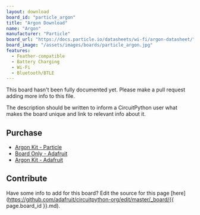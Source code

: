 ```yaml
---
layout: download
board_id: "particle_argon"
title: "Argon Download"
name: "Argon"
manufacturer: "Particle"
board_url: "https://docs.particle.io/datasheets/wi-fi/argon-datasheet/"
board_image: "/assets/images/boards/particle_argon.jpg"
features:
  - Feather-compatible
  - Battery Charging
  - Wi-Fi
  - Bluetooth/BTLE
---
```


This board hasn't been fully documented yet. Please make a pull request adding more info to this file.

The description should be written to inform a CircuitPython user what makes the board unique and link to relevant info about it.

## Purchase
* [Argon Kit - Particle](https://store.particle.io/products/argon-kit)
* [Board Only - Adafruit](https://www.adafruit.com/product/3997)
* [Argon Kit - Adafruit](https://www.adafruit.com/product/3993)

## Contribute

Have some info to add for this board? Edit the source for this page [here](https://github.com/adafruit/circuitpython-org/edit/master/_board/{{ page.board_id }}.md).
